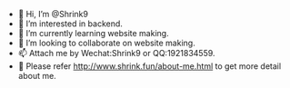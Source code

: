 - 👋 Hi, I’m @Shrink9
- 👀 I’m interested in backend.
- 🌱 I’m currently learning website making.
- 💞️ I’m looking to collaborate on website making.
- 📫 Attach me by Wechat:Shrink9 or QQ:1921834559.
- 👀 Please refer http://www.shrink.fun/about-me.html to get more detail about me.
